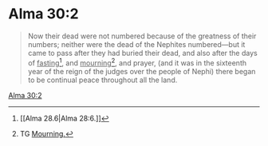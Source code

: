 # Alma 30:2

> Now their dead were not numbered because of the greatness of their numbers; neither were the dead of the Nephites numbered—but it came to pass after they had buried their dead, and also after the days of <u>fasting</u>[^a], and <u>mourning</u>[^b], and prayer, (and it was in the sixteenth year of the reign of the judges over the people of Nephi) there began to be continual peace throughout all the land.

[Alma 30:2](https://www.churchofjesuschrist.org/study/scriptures/bofm/alma/30?lang=eng&id=p2#p2)


[^a]: [[Alma 28.6|Alma 28:6.]]
[^b]: TG [Mourning.](https://www.churchofjesuschrist.org/study/scriptures/tg/mourning?lang=eng)
